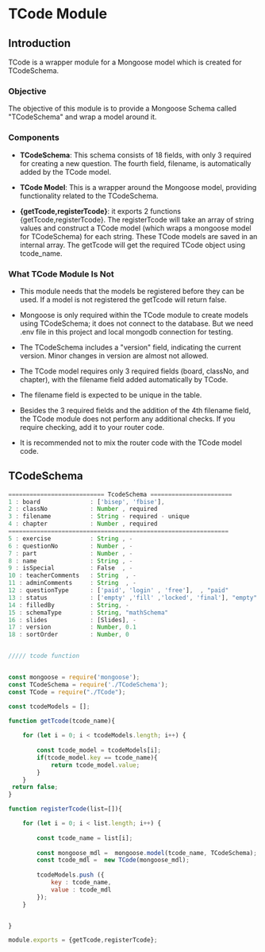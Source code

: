 # TCode Module

## Introduction

TCode is a wrapper module for a Mongoose model which is created for TCodeSchema.

### Objective

The objective of this module is to provide a Mongoose Schema called "TCodeSchema" and wrap a model around it.

### Components

- **TCodeSchema**: This schema consists of 18 fields, with only 3 required for creating a new question. The fourth field, filename, is automatically added by the TCode model.
  
- **TCode Model**: This is a wrapper around the Mongoose model, providing functionality related to the TCodeSchema.

- **{getTcode,registerTcode}**: it exports 2 functions {getTcode,registerTcode}. The registerTcode will take an array of string values and construct a TCode model (which wraps a mongoose model for TCodeSchema) for each string. These TCode models are saved in an internal array. The getTcode will get the required TCode object using tcode_name.
  

### What TCode Module Is Not

- This module needs that the models be registered before they can be used. If a model is not registered the getTcode will return false.
  
- Mongoose is only required within the TCode module to create models using TCodeSchema; it does not connect to the database. But we need .env file in this project and local mongodb connection for testing.
  
- The TCodeSchema includes a "version" field, indicating the current version. Minor changes in version are almost not allowed.
  
- The TCode model requires only 3 required fields (board, classNo, and chapter), with the filename field added automatically by TCode.
  
- The filename field is expected to be unique in the table.
  
- Besides the 3 required fields and the addition of the 4th filename field, the TCode module does not perform any additional checks. If you require checking, add it to your router code.
  
- It is recommended not to mix the router code with the TCode model code.

## TCodeSchema

```javascript
=========================== TcodeSchema =======================
1 : board              : ['bisep', 'fbise'],
2 : classNo            : Number , required
3 : filename           : String - required - unique
4 : chapter            : Number , required
==============================================================
5 : exercise           : String , -
6 : questionNo         : Number , -
7 : part               : Number , -
8 : name               : String , -
9 : isSpecial          : False  , -
10 : teacherComments   : String  , -
11 : adminComments     : String  , -
12 : questionType      : ['paid', 'login' , 'free'],  , "paid"
13 : status            : ['empty' ,'fill' ,'locked', 'final'], "empty"
14 : filledBy          : String, -
15 : schemaType        : String, "mathSchema"
16 : slides            : [Slides], -
17 : version           : Number, 0.1
18 : sortOrder         : Number, 0


///// tcode function


const mongoose = require('mongoose');
const TCodeSchema = require('./TCodeSchema');
const TCode = require("./TCode");

const tcodeModels = [];

function getTcode(tcode_name){
    
    for (let i = 0; i < tcodeModels.length; i++) {
        
        const tcode_model = tcodeModels[i];
        if(tcode_model.key == tcode_name){
            return tcode_model.value;
        }
    }
 return false;    
}

function registerTcode(list=[]){

    for (let i = 0; i < list.length; i++) {
        
        const tcode_name = list[i];
        
        const mongoose_mdl =  mongoose.model(tcode_name, TCodeSchema);
        const tcode_mdl =  new TCode(mongoose_mdl);
        
        tcodeModels.push ({
            key : tcode_name,
            value : tcode_mdl
        });
    }


}

module.exports = {getTcode,registerTcode};

```
